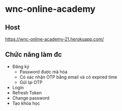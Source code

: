 # wnc-online-academy
## Host
https://wnc-online-academy-21.herokuapp.com/
## Chức năng làm đc
- Đăng ký
  - Password được mã hóa
  - Có xác nhận OTP bằng email và có expired time
  - Gửi lại OTP
- Login
- Refresh Token
- Change password
- Tạo khóa học
